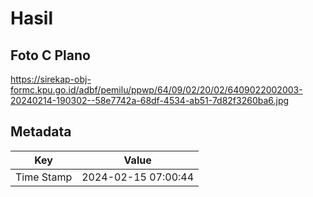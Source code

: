 # Hasil

## Foto C Plano

https://sirekap-obj-formc.kpu.go.id/adbf/pemilu/ppwp/64/09/02/20/02/6409022002003-20240214-190302--58e7742a-68df-4534-ab51-7d82f3260ba6.jpg


## Metadata

| Key        | Value               |
| ---------- | ------------------- |
| Time Stamp | 2024-02-15 07:00:44 |



